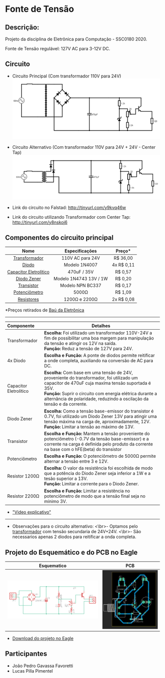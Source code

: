 # Fonte de Tensão


## Descrição: 

Projeto da disciplina de Eletrônica para Computação - SSC0180 2020.

Fonte de Tensão regulável: 127V AC para 3-12V DC. 



## Circuito

- Circuito Principal (Com transformador 110V para 24V)
![](Imagens/diagrama.png)

- Circuito Alternativo (Com transformador 110V para 24V + 24V - Center Tap)
![](Imagens/diagrama2.png)

- Link do circuito no Falstad: http://tinyurl.com/y9kvq46w
- Link do circuito utilizando Transformador com Center Tap: http://tinyurl.com/y8nskoj6



## Componentes do circuito principal

| Nome | Especificações | Preço\* |
|:---:|:---:|:---:|
| [Transformador](https://www.baudaeletronica.com.br/transformador-trafo-1a-24v.html) | 110V AC para 24V | R$ 36,00 |
| [Diodo](https://www.baudaeletronica.com.br/diodo-1n4007.html) | Modelo 1N4007 | 4x R$ 0,11 |
| [Capacitor Eletrolítico](https://www.baudaeletronica.com.br/capacitor-eletrolitico-470uf-35v.html) | 470uF / 35V | R$ 0,57 |
| [Diodo Zener](https://www.baudaeletronica.com.br/diodo-zener-1n4743-13v-1w.html) | Modelo 1N4743 13V / 1W | R$ 0,20 |
| [Transistor](https://www.baudaeletronica.com.br/transistor-npn-bc337.html) | Modelo NPN BC337 | R$ 0,17 |
| [Potenciômetro](https://www.baudaeletronica.com.br/potenciometro-linear-de-5k-5000.html) | 5000Ω | R$ 1,09 |
| [Resistores](https://www.baudaeletronica.com.br/resistor-1k2-5-1-4w.html) | 1200Ω e 2200Ω | 2x R$ 0,08 |

  \*Preços retirados de [Baú da Eletrônica](https://www.baudaeletronica.com.br/?gclid=EAIaIQobChMIxuPE1v6D6gIVl4aRCh1Mmwj7EAAYASAAEgI8n_D_BwE)
  

________________________________________________________________________________________________________________________________________


| Componente | Detalhes | 
|:---|---|
| Transformador | **Escolha:** Foi utilizado um transformador 110V-24V a fim de possibilitar uma boa margem para manipulação da tensão e atingir os 12V na saída. </br> **Função:** Reduz a tensão de 127V para 24V. |
| 4x Diodo | **Escolha e Função:** A ponte de diodos permite reitificar a onde completa, auxiliando na conversão de AC para DC. |
| Capacitor Eletrolítico | **Escolha:** Com base em uma tensão de 24V, proveniente do transformador, foi utilizado um capacitor de 470uF cuja maxíma tensão suportada é 35V. </br> **Função:** Suprir o circuito com energia elétrica durante a alternância de polaridade, reduzindo a oscilação da tensão e da corrente. |
| Diodo Zener | **Escolha:** Como a tensão base-emissor do transistor é 0.7V, foi utilizado um Diodo Zener 13V para atingir uma tensão máxima na carga de, aproximadamente, 12V. </br> **Função:** Limitar a tensão ao máximo de 13V. |
| Transistor | **Escolha e Função:** Mantem a tensão proveniente do potenciômetro (-0.7V da tensão base-emissor) e a corrente na carga é definida pelo produto da corrente na base com o hFE(beta) do transistor |
| Potenciômetro | **Escolha e Função:** O potenciômetro de 5000Ω permite alternar a tensão entre 3 e 12V. |
| Resistor 1200Ω | **Escolha:** O valor da resistência foi escolhida de modo que a potência do Diodo Zener seja inferior a 1W e a tesão superior a 13V. </br> **Função:** Limitar a corrente para o Diodo Zener. |
| Resistor 2200Ω | **Escolha e Função:** Limitar a resistência no potenciômetro de modo que a tensão final seja no mínimo 3V. |
- ["Video explicativo"](https://drive.google.com/file/d/1MUFWJ5MjBETV0r0gCYgdCWF7eo0-wIJL/view?usp=sharing)

________________________________________________________________________________________________________________________________________

- Observações para o circuito alternativo: 
  <\br>\- Optamos pelo [transformador](https://www.usinainfo.com.br/trafos-transformadores/transformador-trafo-24v-24v-800ma-bivolt-uso-geral-3908.html) com tensão secundaria de 24V+24V.
  <\br>\- São necessarios apenas 2 diodos para reitificar a onda completa.


## Projeto do Esquemático e do PCB no Eagle

| Esquematico | PCB |
|---|---|
|![](Imagens/Esquematico_eagle.png)|![](Imagens/pcb_eagle.png)|

- [Download do projeto no Eagle](https://github.com/Lucas-Pimentel/Fonte-de-Tensao/raw/master/Eagle_files.zip)

## Participantes

- João Pedro Gavassa Favoretti 
- Lucas Pilla Pimentel 
